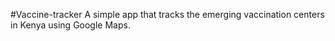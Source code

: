 #Vaccine-tracker
A simple app that tracks the emerging vaccination centers in Kenya using Google Maps.
